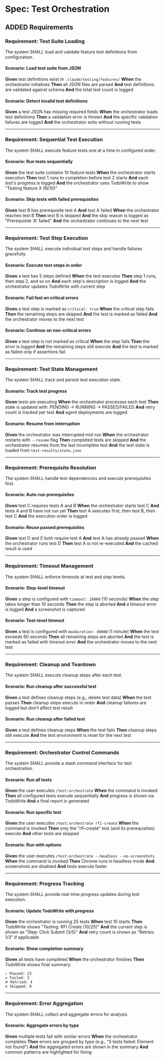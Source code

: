 # Spec: Test Orchestration

## ADDED Requirements

### Requirement: Test Suite Loading
The system SHALL load and validate feature test definitions from configuration.

#### Scenario: Load test suite from JSON
**Given** test definitions exist in `.claude/testing/features/`
**When** the orchestrator initializes
**Then** all JSON files are parsed
**And** test definitions are validated against schema
**And** the total test count is logged

#### Scenario: Detect invalid test definitions
**Given** a test JSON has missing required fields
**When** the orchestrator loads test definitions
**Then** a validation error is thrown
**And** the specific validation failures are logged
**And** the orchestrator exits without running tests

---

### Requirement: Sequential Test Execution
The system SHALL execute feature tests one at a time in configured order.

#### Scenario: Run tests sequentially
**Given** the test suite contains 10 feature tests
**When** the orchestrator starts execution
**Then** test 1 runs to completion before test 2 starts
**And** each test's progress is logged
**And** the orchestrator uses TodoWrite to show "Testing feature X (N/10)"

#### Scenario: Skip tests with failed prerequisites
**Given** test B has prerequisite test A
**And** test A failed
**When** the orchestrator reaches test B
**Then** test B is skipped
**And** the skip reason is logged as "Prerequisite 'A' failed"
**And** the orchestrator continues to the next test

---

### Requirement: Test Step Execution
The system SHALL execute individual test steps and handle failures gracefully.

#### Scenario: Execute test steps in order
**Given** a test has 5 steps defined
**When** the test executes
**Then** step 1 runs, then step 2, and so on
**And** each step's description is logged
**And** the orchestrator updates TodoWrite with current step

#### Scenario: Fail fast on critical errors
**Given** a test step is marked as `critical: true`
**When** the critical step fails
**Then** the remaining steps are skipped
**And** the test is marked as failed
**And** the orchestrator moves to the next test

#### Scenario: Continue on non-critical errors
**Given** a test step is not marked as critical
**When** the step fails
**Then** the error is logged
**And** the remaining steps still execute
**And** the test is marked as failed only if assertions fail

---

### Requirement: Test State Management
The system SHALL track and persist test execution state.

#### Scenario: Track test progress
**Given** tests are executing
**When** the orchestrator processes each test
**Then** state is updated with: PENDING → RUNNING → PASSED/FAILED
**And** retry count is tracked per test
**And** agent deployments are logged

#### Scenario: Resume from interruption
**Given** the orchestrator was interrupted mid-run
**When** the orchestrator restarts with `--resume` flag
**Then** completed tests are skipped
**And** the orchestrator resumes from the last incomplete test
**And** the test state is loaded from `test-results/state.json`

---

### Requirement: Prerequisite Resolution
The system SHALL handle test dependencies and execute prerequisites first.

#### Scenario: Auto-run prerequisites
**Given** test C requires tests A and B
**When** the orchestrator starts test C
**And** tests A and B have not run yet
**Then** test A executes first, then test B, then test C
**And** the execution order is logged

#### Scenario: Reuse passed prerequisites
**Given** test D and E both require test A
**And** test A has already passed
**When** the orchestrator runs test D
**Then** test A is not re-executed
**And** the cached result is used

---

### Requirement: Timeout Management
The system SHALL enforce timeouts at test and step levels.

#### Scenario: Step-level timeout
**Given** a step is configured with `timeout: 10000` (10 seconds)
**When** the step takes longer than 10 seconds
**Then** the step is aborted
**And** a timeout error is logged
**And** a screenshot is captured

#### Scenario: Test-level timeout
**Given** a test is configured with `maxDuration: 60000` (1 minute)
**When** the test exceeds 60 seconds
**Then** all remaining steps are aborted
**And** the test is marked as failed with timeout error
**And** the orchestrator moves to the next test

---

### Requirement: Cleanup and Teardown
The system SHALL execute cleanup steps after each test.

#### Scenario: Run cleanup after successful test
**Given** a test defines cleanup steps (e.g., delete test data)
**When** the test passes
**Then** cleanup steps execute in order
**And** cleanup failures are logged but don't affect test result

#### Scenario: Run cleanup after failed test
**Given** a test defines cleanup steps
**When** the test fails
**Then** cleanup steps still execute
**And** the test environment is reset for the next test

---

### Requirement: Orchestrator Control Commands
The system SHALL provide a slash command interface for test orchestration.

#### Scenario: Run all tests
**Given** the user executes `/test:orchestrate`
**When** the command is invoked
**Then** all configured tests execute sequentially
**And** progress is shown via TodoWrite
**And** a final report is generated

#### Scenario: Run specific test
**Given** the user executes `/test:orchestrate rfi-create`
**When** the command is invoked
**Then** only the "rfi-create" test (and its prerequisites) execute
**And** other tests are skipped

#### Scenario: Run with options
**Given** the user executes `/test:orchestrate --headless --no-screenshots`
**When** the command is invoked
**Then** Chrome runs in headless mode
**And** screenshots are disabled
**And** tests execute faster

---

### Requirement: Progress Tracking
The system SHALL provide real-time progress updates during test execution.

#### Scenario: Update TodoWrite with progress
**Given** the orchestrator is running 25 tests
**When** test 10 starts
**Then** TodoWrite shows "Testing: RFI Create (10/25)"
**And** the current step is shown as "Step: Click Submit (3/5)"
**And** retry count is shown as "Retries: 1/3" if applicable

#### Scenario: Show completion summary
**Given** all tests have completed
**When** the orchestrator finishes
**Then** TodoWrite shows final summary:
```
✓ Passed: 23
✗ Failed: 2
⟳ Retried: 4
⊘ Skipped: 0
```

---

### Requirement: Error Aggregation
The system SHALL collect and aggregate errors for analysis.

#### Scenario: Aggregate errors by type
**Given** multiple tests fail with similar errors
**When** the orchestrator completes
**Then** errors are grouped by type (e.g., "5 tests failed: Element not found")
**And** the aggregated errors are shown in the summary
**And** common patterns are highlighted for fixing
